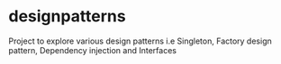 # designpatterns
Project to explore various design patterns i.e Singleton, Factory design pattern, Dependency injection and Interfaces
